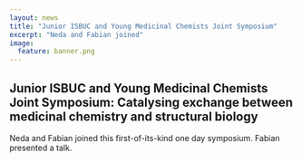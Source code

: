 ```yaml
---
layout: news
title: "Junior ISBUC and Young Medicinal Chemists Joint Symposium"
excerpt: "Neda and Fabian joined" 
image:
  feature: banner.png
---
```


## Junior ISBUC and Young Medicinal Chemists Joint Symposium: Catalysing exchange between medicinal chemistry and structural biology

Neda and Fabian joined this first-of-its-kind one day symposium. Fabian presented a talk.

